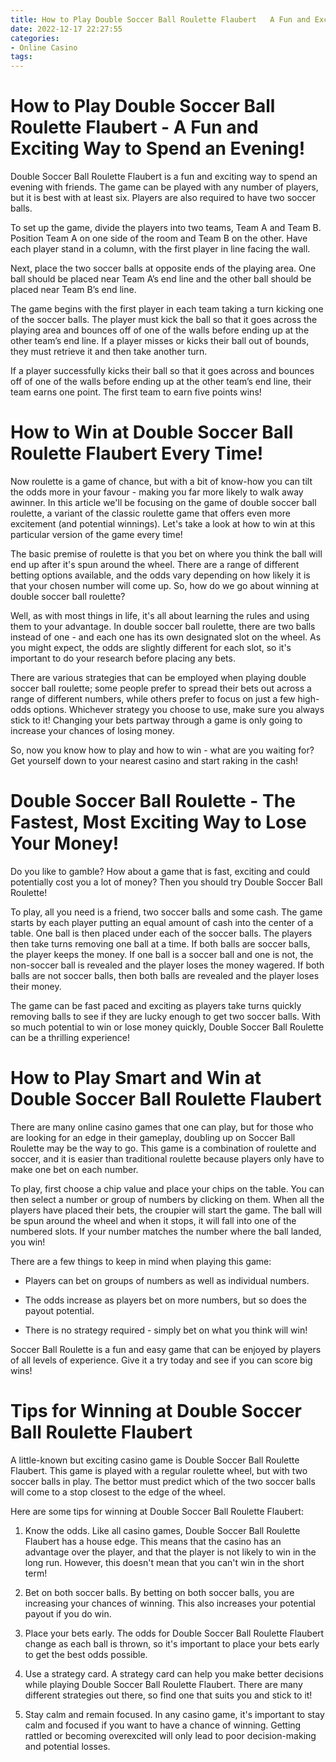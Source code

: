 ```yaml
---
title: How to Play Double Soccer Ball Roulette Flaubert   A Fun and Exciting Way to Spend an Evening!
date: 2022-12-17 22:27:55
categories:
- Online Casino
tags:
---
```



#  How to Play Double Soccer Ball Roulette Flaubert - A Fun and Exciting Way to Spend an Evening!

Double Soccer Ball Roulette Flaubert is a fun and exciting way to spend an evening with friends. The game can be played with any number of players, but it is best with at least six. Players are also required to have two soccer balls.

To set up the game, divide the players into two teams, Team A and Team B. Position Team A on one side of the room and Team B on the other. Have each player stand in a column, with the first player in line facing the wall.

Next, place the two soccer balls at opposite ends of the playing area. One ball should be placed near Team A’s end line and the other ball should be placed near Team B’s end line.

The game begins with the first player in each team taking a turn kicking one of the soccer balls. The player must kick the ball so that it goes across the playing area and bounces off of one of the walls before ending up at the other team’s end line. If a player misses or kicks their ball out of bounds, they must retrieve it and then take another turn.

If a player successfully kicks their ball so that it goes across and bounces off of one of the walls before ending up at the other team’s end line, their team earns one point. The first team to earn five points wins!

#  How to Win at Double Soccer Ball Roulette Flaubert Every Time!

Now roulette is a game of chance, but with a bit of know-how you can tilt the odds more in your favour - making you far more likely to walk away awinner. In this article we'll be focusing on the game of double soccer ball roulette, a variant of the classic roulette game that offers even more excitement (and potential winnings). Let's take a look at how to win at this particular version of the game every time!

The basic premise of roulette is that you bet on where you think the ball will end up after it's spun around the wheel. There are a range of different betting options available, and the odds vary depending on how likely it is that your chosen number will come up. So, how do we go about winning at double soccer ball roulette?

Well, as with most things in life, it's all about learning the rules and using them to your advantage. In double soccer ball roulette, there are two balls instead of one - and each one has its own designated slot on the wheel. As you might expect, the odds are slightly different for each slot, so it's important to do your research before placing any bets.

There are various strategies that can be employed when playing double soccer ball roulette; some people prefer to spread their bets out across a range of different numbers, while others prefer to focus on just a few high-odds options. Whichever strategy you choose to use, make sure you always stick to it! Changing your bets partway through a game is only going to increase your chances of losing money.

So, now you know how to play and how to win - what are you waiting for? Get yourself down to your nearest casino and start raking in the cash!

#  Double Soccer Ball Roulette - The Fastest, Most Exciting Way to Lose Your Money!

Do you like to gamble? How about a game that is fast, exciting and could potentially cost you a lot of money? Then you should try Double Soccer Ball Roulette!

To play, all you need is a friend, two soccer balls and some cash. The game starts by each player putting an equal amount of cash into the center of a table. One ball is then placed under each of the soccer balls. The players then take turns removing one ball at a time. If both balls are soccer balls, the player keeps the money. If one ball is a soccer ball and one is not, the non-soccer ball is revealed and the player loses the money wagered. If both balls are not soccer balls, then both balls are revealed and the player loses their money.

The game can be fast paced and exciting as players take turns quickly removing balls to see if they are lucky enough to get two soccer balls. With so much potential to win or lose money quickly, Double Soccer Ball Roulette can be a thrilling experience!

#  How to Play Smart and Win at Double Soccer Ball Roulette Flaubert

There are many online casino games that one can play, but for those who are looking for an edge in their gameplay, doubling up on Soccer Ball Roulette may be the way to go. This game is a combination of roulette and soccer, and it is easier than traditional roulette because players only have to make one bet on each number.

To play, first choose a chip value and place your chips on the table. You can then select a number or group of numbers by clicking on them. When all the players have placed their bets, the croupier will start the game. The ball will be spun around the wheel and when it stops, it will fall into one of the numbered slots. If your number matches the number where the ball landed, you win!

There are a few things to keep in mind when playing this game:

- Players can bet on groups of numbers as well as individual numbers.

- The odds increase as players bet on more numbers, but so does the payout potential.

- There is no strategy required - simply bet on what you think will win!

 Soccer Ball Roulette is a fun and easy game that can be enjoyed by players of all levels of experience. Give it a try today and see if you can score big wins!

#  Tips for Winning at Double Soccer Ball Roulette Flaubert

A little-known but exciting casino game is Double Soccer Ball Roulette Flaubert. This game is played with a regular roulette wheel, but with two soccer balls in play. The bettor must predict which of the two soccer balls will come to a stop closest to the edge of the wheel.

Here are some tips for winning at Double Soccer Ball Roulette Flaubert:

1. Know the odds. Like all casino games, Double Soccer Ball Roulette Flaubert has a house edge. This means that the casino has an advantage over the player, and that the player is not likely to win in the long run. However, this doesn't mean that you can't win in the short term!

2. Bet on both soccer balls. By betting on both soccer balls, you are increasing your chances of winning. This also increases your potential payout if you do win.

3. Place your bets early. The odds for Double Soccer Ball Roulette Flaubert change as each ball is thrown, so it's important to place your bets early to get the best odds possible.

4. Use a strategy card. A strategy card can help you make better decisions while playing Double Soccer Ball Roulette Flaubert. There are many different strategies out there, so find one that suits you and stick to it!

5. Stay calm and remain focused. In any casino game, it's important to stay calm and focused if you want to have a chance of winning. Getting rattled or becoming overexcited will only lead to poor decision-making and potential losses.